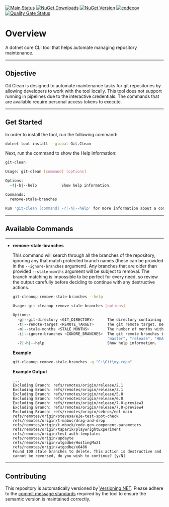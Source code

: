[![Main Status](https://github.com/cbcrouse/Git.Clean/actions/workflows/dotnet.main.status.yml/badge.svg)](https://github.com/cbcrouse/Git.Clean/actions/workflows/dotnet.main.status.yml) [![NuGet Downloads](https://img.shields.io/nuget/dt/Git.Clean)](https://www.nuget.org/stats/packages/Git.Clean?groupby=Version) [![NuGet Version](https://img.shields.io/nuget/v/Git.Clean)](https://www.nuget.org/packages/Git.Clean) [![codecov](https://codecov.io/gh/cbcrouse/Git-Clean/branch/main/graph/badge.svg?token=G2ZGSQZZIF)](https://codecov.io/gh/cbcrouse/Git-Clean) [![Quality Gate Status](https://sonarcloud.io/api/project_badges/measure?project=cbcrouse_Git-Clean&metric=alert_status)](https://sonarcloud.io/summary/new_code?id=cbcrouse_Git-Clean)

# Overview

A dotnet core CLI tool that helps automate managing repository maintenance.

---

## Objective

Git.Clean is designed to automate maintenance tasks for git repositories by allowing developers to work with the tool locally. This tool does not support running in pipelines due to the interactive credentials. The commands that are available require personal access tokens to execute.

---

## Get Started

In order to install the tool, run the following command:

```bash
dotnet tool install --global Git.Clean
```

Next, run the command to show the Help information:

```bash
git-clean

Usage: git-clean [command] [options]

Options:
  -?|-h|--help           Show help information.

Commands:
  remove-stale-branches

Run 'git-clean [command] -?|-h|--help' for more information about a command.
```

---

## Available Commands

---

* **remove-stale-branches**

  This command will search through all the branches of the repository, ignoring any that match protected branch names (these can be provided in the `--ignore-branches` argument). Any branches that are older than provided `--stale-months` argument will be subject to removal. The branch matching is impossible to be perfect for every need, so review the output carefully before deciding to continue with any destructive actions.

  ```bash
  git-cleanup remove-stale-branches --help

  Usage: git-cleanup remove-stale-branches [options]

  Options:
    -g|--git-directory <GIT_DIRECTORY>      The directory containing the .git folder.
    -t|--remote-target <REMOTE_TARGET>      The git remote target. Defaults to 'origin'.
    -m|--stale-months <STALE_MONTHS>        The number of months without commits before a branch is considered stale. Defaults to 3.
    -i|--ignore-branches <IGNORE_BRANCHES>  The git remote branches to ignore. Defaults to [ "dev", "develop", "main",
                                            "master", "release", "HEAD" ]
    -?|-h|--help                            Show help information.
  ```

  **Example**

  ```bash
  git-cleanup remove-stale-branches -g "C:\Git\my-repo"
  ```

  **Example Output**

  ```base
  ...
  Excluding Branch: refs/remotes/origin/release/2.1
  Excluding Branch: refs/remotes/origin/release/3.1
  Excluding Branch: refs/remotes/origin/release/5.0
  Excluding Branch: refs/remotes/origin/release/6.0
  Excluding Branch: refs/remotes/origin/release/7.0-preview3
  Excluding Branch: refs/remotes/origin/release/7.0-preview4
  Excluding Branch: refs/remotes/origin/sebros/eol-main
  refs/remotes/origin/stevesa/e2e-test-spot-check
  refs/remotes/origin/t-mabuc/drag-and-drop
  refs/remotes/origin/t-mbuck/code-gen-component-parameters
  refs/remotes/origin/taparik/playwrightExperiment
  refs/remotes/origin/test-auth-templates
  refs/remotes/origin/updayte
  refs/remotes/origin/wtgodbe/HostingMu21
  refs/remotes/origin/wtgodbe/x6486
  Found 100 stale branches to delete. This action is destructive and cannot be reversed, do you wish to continue? [y/N]
  ```

---

## Contributing

This repository is automatically versioned by [Versioning.NET](https://github.com/cbcrouse/Versioning.NET). Please adhere to the [commit message standards](https://github.com/cbcrouse/Versioning.NET/blob/main/docs/commit_message_standards.md) required by the tool to ensure the semantic version is maintained correctly.
